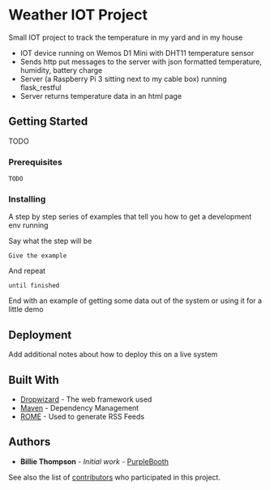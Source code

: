 # Weather IOT Project 

Small IOT project to track the temperature in my yard and in my house

* IOT device running on Wemos D1 Mini with DHT11 temperature sensor
* Sends http put messages to the server with json formatted temperature, humidity, battery charge
* Server (a Raspberry Pi 3 sitting next to my cable box) running flask_restful
* Server returns temperature data in an html page

## Getting Started

TODO

### Prerequisites


```
TODO

```

### Installing

A step by step series of examples that tell you how to get a development env running

Say what the step will be

```
Give the example
```

And repeat

```
until finished
```

End with an example of getting some data out of the system or using it for a little demo

## Deployment

Add additional notes about how to deploy this on a live system

## Built With

* [Dropwizard](http://www.dropwizard.io/1.0.2/docs/) - The web framework used
* [Maven](https://maven.apache.org/) - Dependency Management
* [ROME](https://rometools.github.io/rome/) - Used to generate RSS Feeds


## Authors

* **Billie Thompson** - *Initial work* - [PurpleBooth](https://github.com/PurpleBooth)

See also the list of [contributors](https://github.com/your/project/contributors) who participated in this project.

